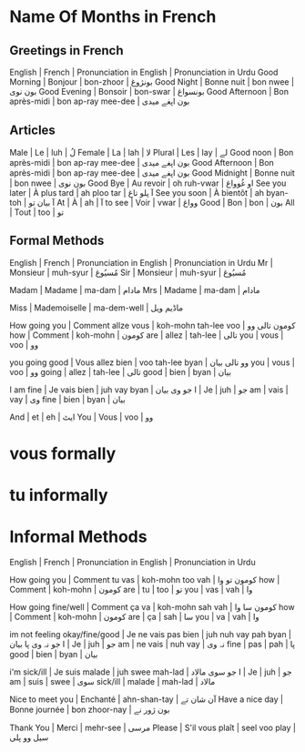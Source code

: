 Name Of Months in French
==========================




Greetings in French
----------------
English | French | Pronunciation in English | Pronunciation in Urdu
Good Morning | Bonjour | bon-zhoor | بونژوغ
Good Night | Bonne nuit | bon nwee | بون نوی
Good Evening | Bonsoir | bon-swar | بونسواغ
Good Afternoon | Bon après-midi | bon ap-ray mee-dee | بون اپغے میدی





Articles
----------------
Male | Le | luh | لُ
Female | La | lah | لا
Plural | Les | lay | لے 
Good noon | Bon après-midi | bon ap-ray mee-dee | بون اپغے میدی
Good Afternoon | Bon après-midi | bon ap-ray mee-dee | بون اپغے میدی
Good Midnight | Bonne nuit | bon nwee | بون نوی
Good Bye | Au revoir | oh ruh-vwar | او غُوواغ
See you later | À plus tard | ah ploo tar | آ پلو تاغ
See you soon | À bientôt | ah byan-toh | آ بیان تو
At | À | ah | آ
to see | Voir | vwar | وواغ
Good | Bon | bon | بون
All | Tout | too | تو



Formal Methods
----------------
English | French | Pronunciation in English | Pronunciation in Urdu
Mr | Monsieur | muh-syur | مُسیُوغ
Sir | Monsieur | muh-syur | مُسیُوغ

Madam | Madame | ma-dam | مادام
Mrs | Madame | ma-dam | مادام


Miss | Mademoiselle | ma-dem-well | ماڈیم ویل

How going you | Comment allze vous | koh-mohn tah-lee voo | کومون تالی وو
how | Comment | koh-mohn | کومون
are | allez | tah-lee | تالی
you | vous | voo | وو

you going good | Vous allez bien | voo tah-lee byan | وو تالی بیان
you | vous | voo | وو
going | allez | tah-lee | تالی
good | bien | byan | بیان

I am fine | Je vais bien | juh vay byan | جو وی بیان
I | Je | juh | جو 
am | vais | vay | وی
fine | bien | byan | بیان

And | et | eh | ایٹ 
You | Vous | voo | وو

# vous formally 
# tu informally

# Informal Methods
English | French | Pronunciation in English | Pronunciation in Urdu

How going you | Comment tu vas | koh-mohn too vah | کومون تو وا
how | Comment | koh-mohn | کومون
are | tu | too | تو
you | vas | vah | وا    


How going fine/well | Comment ça va | koh-mohn sah vah | کومون سا وا
how | Comment | koh-mohn | کومون
are | ça | sah | سا
you | va | vah | وا



im not feeling okay/fine/good | Je ne vais pas bien | juh nuh vay pah byan | جو نہ وی پا بیان
I | Je | juh | جو
am | ne vais | nuh vay | نہ وی
fine | pas | pah | پا
good | bien | byan | بیان   


i'm sick/ill | Je suis malade | juh swee mah-lad | جو سوی مالاد
I | Je | juh | جو
am | suis | swee | سوی
sick/ill | malade | mah-lad | مالاد


Nice to meet you | Enchanté | ahn-shan-tay | آن شان تے
Have a nice day | Bonne journée | bon zhoor-nay | بون ژور نے






Thank You | Merci | mehr-see | مرسی
Please | S'il vous plaît | seel voo play | سیل وو پلی
